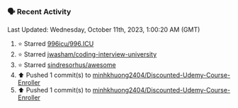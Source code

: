 ### 🗣 Recent Activity

<!--RECENT_ACTIVITY:last_update-->
Last Updated: Wednesday, October 11th, 2023, 1:00:20 AM (GMT)
<!--RECENT_ACTIVITY:last_update_end-->
<!--RECENT_ACTIVITY:start-->
1. ⭐ Starred [996icu/996.ICU](https://github.com/996icu/996.ICU)<br>
2. ⭐ Starred [jwasham/coding-interview-university](https://github.com/jwasham/coding-interview-university)<br>
3. ⭐ Starred [sindresorhus/awesome](https://github.com/sindresorhus/awesome)<br>
4. ⬆️ Pushed 1 commit(s) to [minhkhuong2404/Discounted-Udemy-Course-Enroller](https://github.com/minhkhuong2404/Discounted-Udemy-Course-Enroller)<br>
5. ⬆️ Pushed 1 commit(s) to [minhkhuong2404/Discounted-Udemy-Course-Enroller](https://github.com/minhkhuong2404/Discounted-Udemy-Course-Enroller)<br>
<!--RECENT_ACTIVITY:end-->
